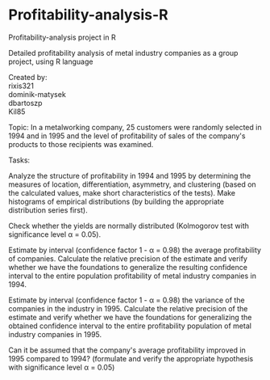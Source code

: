 # Profitability-analysis-R
Profitability-analysis project in R

Detailed profitability analysis of metal industry companies as a group project, using R language

Created by:
<br/>
rixis321
<br/>
dominik-matysek
<br/>
dbartoszp
<br/>
Kil85
<br/>


Topic: In a metalworking company, 25 customers were randomly selected in 1994 and in 1995 and the level of profitability of sales of the company's products to those recipients was examined.

Tasks:

Analyze the structure of profitability in 1994 and 1995 by determining the measures of location, differentiation, asymmetry, and clustering (based on the calculated values, make short characteristics of the tests). Make histograms of empirical distributions (by building the appropriate distribution series first).

Check whether the yields are normally distributed (Kolmogorov test with significance level α = 0.05).

Estimate by interval (confidence factor 1 - α = 0.98) the average profitability of companies. Calculate the relative precision of the estimate and verify whether we have the foundations to generalize the resulting confidence interval to the entire population profitability of metal industry companies in 1994.

Estimate by interval (confidence factor 1 - α = 0.98) the variance of the companies in the industry in 1995. Calculate the relative precision of the estimate and verify whether we have the foundations for generalizing the obtained confidence interval to the entire profitability population of metal industry companies in 1995.

Can it be assumed that the company's average profitability improved in 1995 compared to 1994? (formulate and verify the appropriate hypothesis with significance level α = 0.05)
